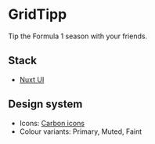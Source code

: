 # GridTipp

Tip the Formula 1 season with your friends.

## Stack

- [Nuxt UI](https://ui.nuxt.com/getting-started)

## Design system

- Icons: [Carbon icons](https://icones.js.org/collection/carbon)
- Colour variants: Primary, Muted, Faint
